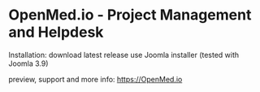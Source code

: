 # OpenMed.io - Project Management and Helpdesk

Installation:
download latest release
use Joomla installer (tested with Joomla 3.9)

preview, support and more info: 
https://OpenMed.io
